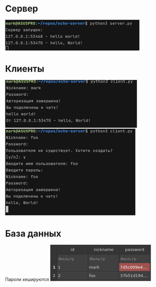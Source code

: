 # Сервер
![](./pics/server.png)

# Клиенты
![](./pics/client1.png)
![](./pics/client2.png)

# База данных
Пароли хешируются
![](./pics/db.png)